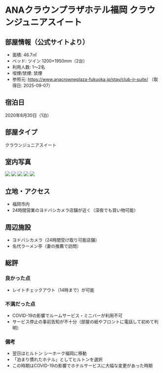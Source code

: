 # ANAクラウンプラザホテル福岡 クラウンジュニアスイート

## 部屋情報（公式サイトより）
- 面積: 46.7㎡
- ベッド: ツイン 1200×1950mm（2台）
- 利用人数: 1～2名
- 喫煙/禁煙: 禁煙
- 参照元: https://www.anacrowneplaza-fukuoka.jp/stay/club-jr-suite/ （取得日: 2025-09-07）

## 宿泊日
2020年8月30日（1泊）

## 部屋タイプ
クラウンジュニアスイート

## 室内写真

![](../../../../images/2020/08/EguwCT9VgAAk5A8.jpeg)
![](../../../../images/2020/08/EgvggG8UYAIxw6Q.jpeg)
![](../../../../images/2020/08/EgvggG9UMAAr52i.jpeg)
![](../../../../images/2020/08/EgvjGFYVkAcC4px.jpeg)
![](../../../../images/2020/08/Egx0jYGU4AEWBJc.jpeg)

## 立地・アクセス
- 福岡市内
- 24時間営業のヨドバシカメラ店舗が近く（深夜でも買い物可能）

## 周辺施設
- ヨドバシカメラ（24時間受け取り可能店舗）
- 名代ラーメン亭（妻の推薦で訪問）

## 総評

### 良かった点
- レイトチェックアウト（14時まで）が可能

### 不満だった点
- COVID-19の影響でルームサービス・ミニバーが利用不可
- サービス停止の事前告知が不十分（部屋の紙やフロントに電話して初めて判明）

### 備考
- 翌日はヒルトン シーホーク福岡に移動
- 「泊まり慣れたホテル」としてヒルトンを選択
- この時期はCOVID-19の影響でホテルサービスに大幅な変更があった時期
